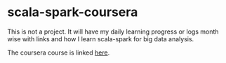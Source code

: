 # scala-spark-coursera
This is not a project. It will have my daily learning progress or logs month wise with links and how I learn scala-spark for big data analysis.

The coursera course is linked [here](https://www.coursera.org/learn/scala-spark-big-data/home/welcome).  